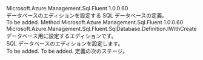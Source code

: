 <Type Name="IWithEdition" FullName="Microsoft.Azure.Management.Sql.Fluent.SqlDatabase.Definition.IWithEdition">
  <TypeSignature Language="C#" Value="public interface IWithEdition" />
  <TypeSignature Language="ILAsm" Value=".class public interface auto ansi abstract IWithEdition" />
  <TypeSignature Language="DocId" Value="T:Microsoft.Azure.Management.Sql.Fluent.SqlDatabase.Definition.IWithEdition" />
  <TypeSignature Language="VB.NET" Value="Public Interface IWithEdition" />
  <TypeSignature Language="F#" Value="type IWithEdition = interface" />
  <AssemblyInfo>
    <AssemblyName>Microsoft.Azure.Management.Sql.Fluent</AssemblyName>
    <AssemblyVersion>1.0.0.60</AssemblyVersion>
  </AssemblyInfo>
  <Interfaces />
  <Docs>
    <summary>
            データベースのエディションを設定する SQL データベースの定義。
            </summary>
    <remarks>To be added.</remarks>
  </Docs>
  <Members>
    <Member MemberName="WithEdition">
      <MemberSignature Language="C#" Value="public Microsoft.Azure.Management.Sql.Fluent.SqlDatabase.Definition.IWithCreate WithEdition (string edition);" />
      <MemberSignature Language="ILAsm" Value=".method public hidebysig newslot virtual instance class Microsoft.Azure.Management.Sql.Fluent.SqlDatabase.Definition.IWithCreate WithEdition(string edition) cil managed" />
      <MemberSignature Language="DocId" Value="M:Microsoft.Azure.Management.Sql.Fluent.SqlDatabase.Definition.IWithEdition.WithEdition(System.String)" />
      <MemberSignature Language="VB.NET" Value="Public Function WithEdition (edition As String) As IWithCreate" />
      <MemberSignature Language="F#" Value="abstract member WithEdition : string -&gt; Microsoft.Azure.Management.Sql.Fluent.SqlDatabase.Definition.IWithCreate" Usage="iWithEdition.WithEdition edition" />
      <MemberType>Method</MemberType>
      <AssemblyInfo>
        <AssemblyName>Microsoft.Azure.Management.Sql.Fluent</AssemblyName>
        <AssemblyVersion>1.0.0.60</AssemblyVersion>
      </AssemblyInfo>
      <ReturnValue>
        <ReturnType>Microsoft.Azure.Management.Sql.Fluent.SqlDatabase.Definition.IWithCreate</ReturnType>
      </ReturnValue>
      <Parameters>
        <Parameter Name="edition" Type="System.String" />
      </Parameters>
      <Docs>
        <param name="edition">データベース用に設定するエディションです。</param>
        <summary>
            SQL データベースのエディションを設定します。
            </summary>
        <returns>To be added.</returns>
        <remarks>To be added.</remarks>
        <return>定義の次のステージ。</return>
      </Docs>
    </Member>
  </Members>
</Type>